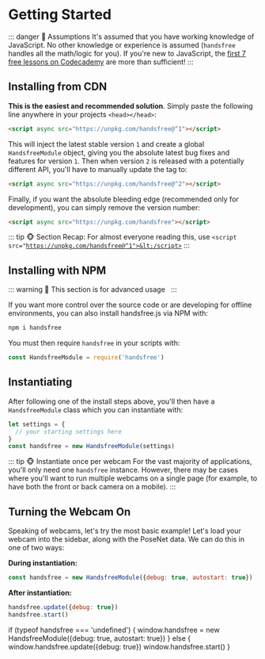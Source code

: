 # Getting Started
::: danger 🙊 Assumptions
It's assumed that you have working knowledge of JavaScript. No other knowledge or experience is assumed (`handsfree` handles all the math/logic for you). If you're new to JavaScript, the [first 7 free lessons on Codecademy](https://www.codecademy.com/learn/introduction-to-javascript) are more than sufficient!
:::

## Installing from CDN
**This is the easiest and recommended solution**. Simply paste the following line anywhere in your projects `<head></head>`:

```html
<script async src="https://unpkg.com/handsfree@^1"></script>
```

This will inject the latest stable version `1` and create a global `HandsfreeModule` object, giving you the absolute latest bug fixes and features for version `1`. Then when version `2` is released with a potentially different API, you'll have to manually update the tag to:

```html
<script async src="https://unpkg.com/handsfree@^2"></script>
```

Finally, if you want the absolute bleeding edge (recommended only for development), you can simply remove the version number:

```html
<script async src="https://unpkg.com/handsfree"></script>
```

::: tip 🐵 Section Recap:
For almost everyone reading this, use <code>&lt;script src="https://unpkg.com/handsfree@^1">&lt;/script></code>
:::

## Installing with NPM
::: warning 🙈 This section is for advanced usage
&nbsp;
:::

If you want more control over the source code or are developing for offline environments, you can also install handsfree.js via NPM with:

```bash
npm i handsfree
```

You must then require `handsfree` in your scripts with:

```js
const HandsfreeModule = require('handsfree')
```

## Instantiating
After following one of the install steps above, you'll then have a `HandsfreeModule` class which you can instantiate with:

```js
let settings = {
  // your starting settings here
}
const handsfree = new HandsfreeModule(settings)
```

::: tip 🐵 Instantiate once per webcam
For the vast majority of applications, you'll only need one `handsfree` instance. However, there may be cases where you'll want to run multiple webcams on a single page (for example, to have both the front or back camera on a mobile).
:::

## Turning the Webcam On
Speaking of webcams, let's try the most basic example! Let's load your webcam into the sidebar, along with the PoseNet data. We can do this in one of two ways:

**During instantiation:**

```js
const handsfree = new HandsfreeModule({debug: true, autostart: true})
```

**After instantiation:**

```js
handsfree.update({debug: true})
handsfree.start()
```

<demo>
if (typeof handsfree === 'undefined') {
  window.handsfree = new HandsfreeModule({debug: true, autostart: true})
} else {
  window.handsfree.update({debug: true})
  window.handsfree.start()
}
</demo>
